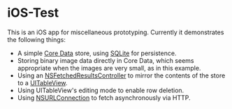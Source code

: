 iOS-Test
========

This is an iOS app for miscellaneous prototyping.  Currently it demonstrates the following things:

- A simple [Core Data](https://developer.apple.com/library/mac/documentation/Cocoa/Conceptual/CoreData/Articles/cdBasics.html) store, using [SQLite](http://www.sqlite.org/) for persistence.
- Storing binary image data directly in Core Data, which seems appropriate when the images are very small, as in this example.
- Using an [NSFetchedResultsController](https://developer.apple.com/library/ios/documentation/CoreData/Reference/NSFetchedResultsController_Class/) to mirror the contents of the store to a [UITableView](https://developer.apple.com/library/ios/documentation/UIKit/Reference/UITableView_Class/).
- Using UITableView's editing mode to enable row deletion.
- Using [NSURLConnection](https://developer.apple.com/library/ios/documentation/Cocoa/Conceptual/URLLoadingSystem/Tasks/UsingNSURLConnection.html) to fetch asynchronously via HTTP.
